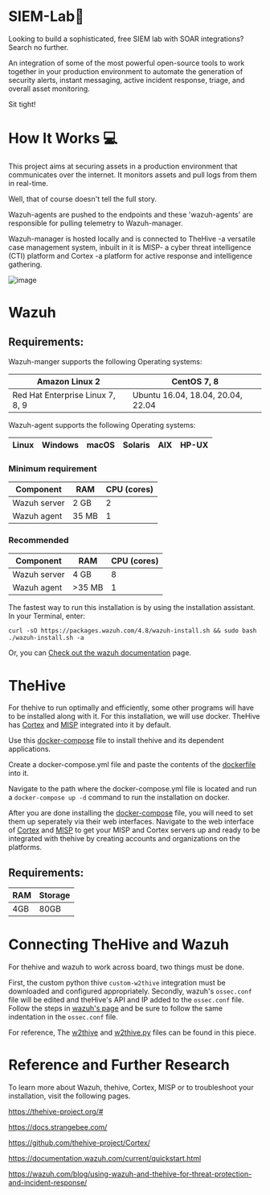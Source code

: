 # SIEM-Lab🚨
Looking to build a sophisticated, free SIEM lab with SOAR integrations? Search no further. 

An integration of some of the most powerful open-source tools to work together in your production environment to automate the generation of security alerts, instant messaging, active incident response, triage, and overall asset monitoring.

Sit tight!
<h1>How It Works 💻</h1>
This project aims at securing assets in a production environment that communicates over the internet. It monitors assets and pull logs from them in real-time. 

Well, that of course doesn't tell the full story. 

Wazuh-agents are pushed to the endpoints and these 'wazuh-agents' are responsible for pulling telemetry to Wazuh-manager.

Wazuh-manager is hosted locally and is connected to TheHive -a versatile case management system, inbuilt in it is MISP- a cyber threat intelligence (CTI) platform and Cortex -a platform for active response and intelligence gathering.

![image](https://github.com/EmmyNwani/SIEM-Lab/assets/114263866/8f095928-ab2a-42d6-90b0-caa0bc89d9ef)

# Wazuh
<h2>Requirements:</h2>
Wazuh-manger supports the following Operating systems:

|Amazon Linux 2| CentOS 7, 8|
|-------------| ------------|
|Red Hat Enterprise Linux 7, 8, 9| Ubuntu 16.04, 18.04, 20.04, 22.04 |

Wazuh-agent supports the following Operating systems:

|Linux |Windows|macOS|Solaris|AIX|HP-UX|
|------|-------|-----|-------|---|-----|
<h3>Minimum requirement</h3>

|Component|RAM | CPU (cores)|
|-------------|-------|---|
|Wazuh server | 2 GB  | 2 |
|Wazuh agent  | 35 MB | 1 |

<h3>Recommended</h3>

|Component|RAM| CPU (cores)|
|-------------|---|---|
|Wazuh server | 4 GB | 8 |
|Wazuh agent  | >35 MB | 1 |

The fastest way to run this installation is by using the installation assistant. 
In your Terminal, enter:

`curl -sO https://packages.wazuh.com/4.8/wazuh-install.sh && sudo bash ./wazuh-install.sh -a`

Or, you can [Check out the wazuh documentation](https://documentation.wazuh.com/current/quickstart.html) page.

# TheHive
For thehive to run optimally and efficiently, some other programs will have to be installed along with it. For this installation, we will use docker. 
TheHive has [Cortex](https://docs.thehive-project.org/cortex/) and [MISP](https://www.misp-project.org/) integrated into it by default.

Use this [docker-compose](https://github.com/EmmyNwani/SIEM-Lab/blob/main/docker-compose.yml) file to install thehive and its dependent applications.

Create a docker-compose.yml file and paste the contents of the [dockerfile](https://github.com/EmmyNwani/SIEM-Lab/blob/main/docker-compose.yml) into it.

Navigate to the path where the docker-compose.yml file is located and run a `docker-compose up -d` command to run the installation on docker.

After you are done installing the [docker-compose](https://github.com/EmmyNwani/SIEM-Lab/blob/main/docker-compose.yml) file, you will need to set them up seperately via their web interfaces. 
Navigate to the web interface of [Cortex](https://docs.thehive-project.org/cortex/) and [MISP](https://www.misp-project.org/) to get your MISP and Cortex servers up and ready to be integrated with thehive by creating accounts and organizations on the platforms.

<h2>Requirements:</h2>

|RAM| Storage|
|---|--------|
|4GB|80GB|

# Connecting TheHive and Wazuh 

For thehive and wazuh to work across board, two things must be done.

First, the custom python thive `custom-w2thive` integration must be downloaded and configured appropriately.
Secondly, wazuh's `ossec.conf` file will be edited and theHive's API and IP added to the `ossec.conf` file.
Follow the steps in [wazuh's page](https://wazuh.com/blog/using-wazuh-and-thehive-for-threat-protection-and-incident-response/) and be sure to follow the same indentation in the `ossec.conf` file. 

For reference, The [w2thive](https://github.com/EmmyNwani/SIEM-Lab/blob/main/custom-w2thive) and [w2thive.py](https://github.com/EmmyNwani/SIEM-Lab/blob/main/custom-w2thive.py) files can be found in this piece.

# Reference and Further Research
To learn more about Wazuh, thehive, Cortex, MISP or to troubleshoot your installation, visit the following pages.

https://thehive-project.org/# 

https://docs.strangebee.com/

https://github.com/thehive-project/Cortex/

https://documentation.wazuh.com/current/quickstart.html

https://wazuh.com/blog/using-wazuh-and-thehive-for-threat-protection-and-incident-response/
